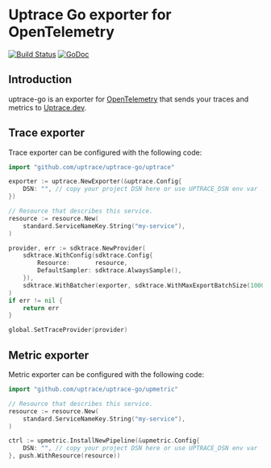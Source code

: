 # Uptrace Go exporter for OpenTelemetry

[![Build Status](https://travis-ci.org/uptrace/uptrace-go.svg?branch=master)](https://travis-ci.org/uptrace/uptrace-go)
[![GoDoc](https://godoc.org/github.com/uptrace/uptrace-go?status.svg)](https://pkg.go.dev/github.com/uptrace/uptrace-go?tab=doc)

## Introduction

uptrace-go is an exporter for [OpenTelemetry](https://opentelemetry.io/) that sends your traces and metrics to [Uptrace.dev](https://uptrace.dev).

## Trace exporter

Trace exporter can be configured with the following code:

```go
import "github.com/uptrace/uptrace-go/uptrace"

exporter := uptrace.NewExporter(&uptrace.Config{
    DSN: "", // copy your project DSN here or use UPTRACE_DSN env var
})

// Resource that describes this service.
resource := resource.New(
    standard.ServiceNameKey.String("my-service"),
)

provider, err := sdktrace.NewProvider(
    sdktrace.WithConfig(sdktrace.Config{
        Resource:       resource,
        DefaultSampler: sdktrace.AlwaysSample(),
    }),
    sdktrace.WithBatcher(exporter, sdktrace.WithMaxExportBatchSize(10000)),
)
if err != nil {
    return err
}

global.SetTraceProvider(provider)
```

## Metric exporter

Metric exporter can be configured with the following code:

```go
import "github.com/uptrace/uptrace-go/upmetric"

// Resource that describes this service.
resource := resource.New(
    standard.ServiceNameKey.String("my-service"),
)

ctrl := upmetric.InstallNewPipeline(&upmetric.Config{
    DSN: "", // copy your project DSN here or use UPTRACE_DSN env var
}, push.WithResource(resource))
```

